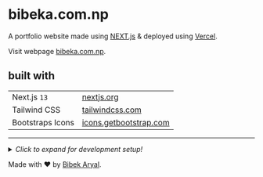 # bibeka.com.np

A portfolio website made using [NEXT.js](https://nextjs.org/ "Visit Next.js") & deployed using [Vercel](https://vercel.com/ "Visit vercel").

Visit webpage [bibeka.com.np](https://bibeka.com.np/).

## built with

|                  |                                                           |
| ---------------- | --------------------------------------------------------- |
| Next.js `13`     | [nextjs.org](https://nextjs.org/)                         |
| Tailwind CSS     | [tailwindcss.com](https://tailwindcss.com/)               |
| Bootstraps Icons | [icons.getbootstrap.com](https://icons.getbootstrap.com/) |

---

<details>
  <summary>
  <i>Click to expand for development setup!</i>
  </summary>

## Setting up the development environment

### Requirements

- **[Node.js](https://nodejs.org)**—_download and install NodeJS from [here](https://nodejs.org/en/download/ "Go to official NodeJS download page.")._

### Configuring the project for development

1. Clone this repository

   ```terminal
   git clone https://github.com/arlbibek/bibeka.com.np.git
   cd bibeka.com.np
   ```

2. Install required packages

   ```terminal
   cd bibeka.com.np
   npm install
   ```

3. Launch the development server

   ```terminal
   npm run dev
   ```

> Make sure that you have appropriate environment variables, eg.

```.env
# .env.local
GITHUB_TOKEN=<github_pat_XXXXXXXXXXXXXXXXXXXXXXXXXXXXXXXXXXXXXXXXXXXXXXXXXXXXXXXXXXXXXXXXXXXXXXXXXXXXXXX>
```

and done!

---

</details>

Made with ❤️ by [Bibek Aryal](https://bibeka.com.np/).
